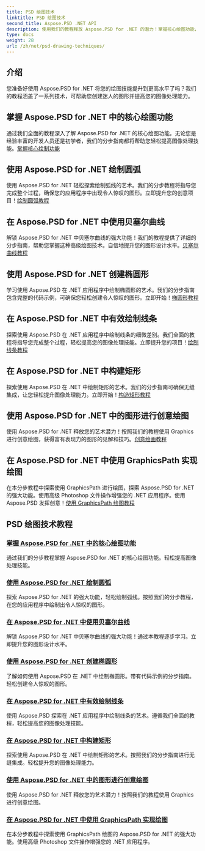 ```yaml
---
title: PSD 绘图技术
linktitle: PSD 绘图技术
second_title: Aspose.PSD .NET API
description: 使用我们的教程释放 Aspose.PSD for .NET 的潜力！掌握核心绘图功能，创建精美的图形，并提升您的图像处理技能。
type: docs
weight: 28
url: /zh/net/psd-drawing-techniques/
---
```


## 介绍

您准备好使用 Aspose.PSD for .NET 将您的绘图技能提升到更高水平了吗？我们的教程涵盖了一系列技术，可帮助您创建迷人的图形并提高您的图像处理能力。

## 掌握 Aspose.PSD for .NET 中的核心绘图功能

通过我们全面的教程深入了解 Aspose.PSD for .NET 的核心绘图功能。无论您是经验丰富的开发人员还是初学者，我们的分步指南都将帮助您轻松提高图像处理技能。[掌握核心绘制功能](./mastering-core-drawing-features/)

## 使用 Aspose.PSD for .NET 绘制圆弧

使用 Aspose.PSD for .NET 轻松探索绘制弧线的艺术。我们的分步教程将指导您完成整个过程，确保您的应用程序中出现令人惊叹的图形。立即提升您的创意项目！[绘制圆弧教程](./drawing-arcs/)

## 在 Aspose.PSD for .NET 中使用贝塞尔曲线

解锁 Aspose.PSD for .NET 中贝塞尔曲线的强大功能！我们的教程提供了详细的分步指南，帮助您掌握这种高级绘图技术。自信地提升您的图形设计水平。[贝塞尔曲线教程](./utilizing-bezier-curves/)

## 使用 Aspose.PSD for .NET 创建椭圆形

学习使用 Aspose.PSD 在 .NET 应用程序中绘制椭圆形的艺术。我们的分步指南包含完整的代码示例，可确保您轻松创建令人惊叹的图形。立即开始！[椭圆形教程](./creating-elliptical-shapes/)

## 在 Aspose.PSD for .NET 中有效绘制线条

探索使用 Aspose.PSD 在 .NET 应用程序中绘制线条的细微差别。我们全面的教程将指导您完成整个过程，轻松提高您的图像处理技能。立即提升您的项目！[绘制线条教程](./drawing-lines-effectively/)

## 在 Aspose.PSD for .NET 中构建矩形

探索使用 Aspose.PSD 在 .NET 中绘制矩形的艺术。我们的分步指南可确保无缝集成，让您轻松提升图像处理能力。立即开始！[构造矩形教程](./constructing-rectangles/)

## 使用 Aspose.PSD for .NET 中的图形进行创意绘图

使用 Aspose.PSD for .NET 释放您的艺术潜力！按照我们的教程使用 Graphics 进行创意绘图，获得富有表现力的图形的见解和技巧。[创意绘画教程](./creative-drawing-using-graphics/)

## 在 Aspose.PSD for .NET 中使用 GraphicsPath 实现绘图

在本分步教程中探索使用 GraphicsPath 进行绘图，探索 Aspose.PSD for .NET 的强大功能。使用高级 Photoshop 文件操作增强您的 .NET 应用程序。使用 Aspose.PSD 发挥创意！[使用 GraphicsPath 绘图教程](./implementing-drawing-with-graphicspath/)

## PSD 绘图技术教程
### [掌握 Aspose.PSD for .NET 中的核心绘图功能](./mastering-core-drawing-features/)
通过我们的分步教程掌握 Aspose.PSD for .NET 的核心绘图功能。轻松提高图像处理技能。
### [使用 Aspose.PSD for .NET 绘制圆弧](./drawing-arcs/)
探索 Aspose.PSD for .NET 的强大功能，轻松绘制弧线。按照我们的分步教程，在您的应用程序中绘制出令人惊叹的图形。
### [在 Aspose.PSD for .NET 中使用贝塞尔曲线](./utilizing-bezier-curves/)
解锁 Aspose.PSD for .NET 中贝塞尔曲线的强大功能！通过本教程逐步学习。立即提升您的图形设计水平。
### [使用 Aspose.PSD for .NET 创建椭圆形](./creating-elliptical-shapes/)
了解如何使用 Aspose.PSD 在 .NET 中绘制椭圆形。带有代码示例的分步指南。轻松创建令人惊叹的图形。
### [在 Aspose.PSD for .NET 中有效绘制线条](./drawing-lines-effectively/)
使用 Aspose.PSD 探索在 .NET 应用程序中绘制线条的艺术。遵循我们全面的教程，轻松提高您的图像处理技能。
### [在 Aspose.PSD for .NET 中构建矩形](./constructing-rectangles/)
探索使用 Aspose.PSD 在 .NET 中绘制矩形的艺术。按照我们的分步指南进行无缝集成。轻松提升您的图像处理能力。
### [使用 Aspose.PSD for .NET 中的图形进行创意绘图](./creative-drawing-using-graphics/)
使用 Aspose.PSD for .NET 释放您的艺术潜力！按照我们的教程使用 Graphics 进行创意绘图。
### [在 Aspose.PSD for .NET 中使用 GraphicsPath 实现绘图](./implementing-drawing-with-graphicspath/)
在本分步教程中探索使用 GraphicsPath 绘图的 Aspose.PSD for .NET 的强大功能。使用高级 Photoshop 文件操作增强您的 .NET 应用程序。